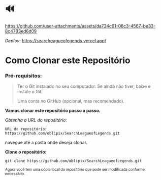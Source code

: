 # 🔊





https://github.com/user-attachments/assets/da724c91-08c3-4567-be33-8c4783ed6d09








   _Deploy_:
 https://searcheagueofegends.vercel.app/




# Como Clonar este Repositório

>
### Pré-requisitos:


> Ter o Git instalado no seu computador.
> Se ainda não tiver, baixe e instale o Git.
>
> Uma conta no GitHub (opcional, mas recomendado).



**Vamos clonar este repositório passo a passo.**

_Obtenha a URL do repositório:_

`URL do repositório: https://github.com/oblipix/SearchLeagueofLegends.git`




navegue até a pasta onde deseja clonar.


**Clone o repositório:**

`git clone https://github.com/oblipix/SearchLeagueofLegends.git`


<sub> Agora você tem uma cópia local do repositório que pode ser modificada conforme necessário. </sub>






